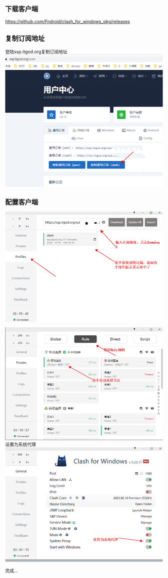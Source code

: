 
## 下载客户端
https://github.com/Fndroid/clash_for_windows_pkg/releases  


## 复制订阅地址
登陆ssp.itgod.org复制订阅地址  
![img_12.png](img_12.png)
## 配置客户端
![img_13.png](img_13.png)

![img_16.png](img_16.png)
设置为系统代理
![img_14.png](img_14.png)

完成...